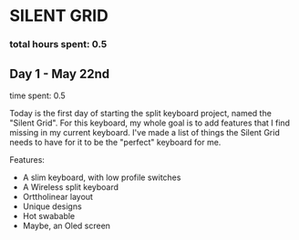 # SILENT GRID

### total hours spent: 0.5

## Day 1 - May 22nd

time spent: 0.5

Today is the first day of starting the split keyboard project, named the "Silent Grid". For this keyboard, my whole goal is to add features that I find missing in my current keyboard. I've made a list of things the Silent Grid needs to have for it to be the "perfect" keyboard for me.

Features:
* A slim keyboard, with low profile switches
* A Wireless split keyboard
* Orttholinear layout
* Unique designs
* Hot swabable
* Maybe, an Oled screen
